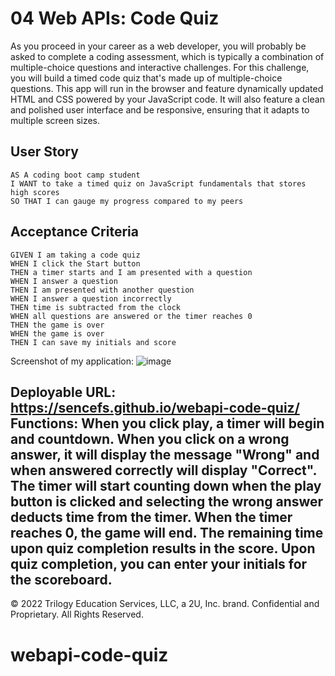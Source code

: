 # 04 Web APIs: Code Quiz

As you proceed in your career as a web developer, you will probably be asked to complete a coding assessment, which is typically a combination of multiple-choice questions and interactive challenges. For this challenge, you will build a timed code quiz that's made up of multiple-choice questions. This app will run in the browser and feature dynamically updated HTML and CSS powered by your JavaScript code. It will also feature a clean and polished user interface and be responsive, ensuring that it adapts to multiple screen sizes.

## User Story

```
AS A coding boot camp student
I WANT to take a timed quiz on JavaScript fundamentals that stores high scores
SO THAT I can gauge my progress compared to my peers
```

## Acceptance Criteria

```
GIVEN I am taking a code quiz
WHEN I click the Start button
THEN a timer starts and I am presented with a question
WHEN I answer a question
THEN I am presented with another question
WHEN I answer a question incorrectly
THEN time is subtracted from the clock
WHEN all questions are answered or the timer reaches 0
THEN the game is over
WHEN the game is over
THEN I can save my initials and score
```
Screenshot of my application: ![image](https://user-images.githubusercontent.com/100245563/171622070-1cf3627c-1f07-4bba-848a-0f414a501c26.png)

Deployable URL:  https://sencefs.github.io/webapi-code-quiz/
Functions:
When you click play, a timer will begin and countdown.
When you click on a wrong answer, it will display the message "Wrong" and when answered correctly will display "Correct".
The timer will start counting down when the play button is clicked and selecting the wrong answer deducts time from the timer.
When the timer reaches 0, the game will end. The remaining time upon quiz completion results in the score.
Upon quiz completion, you can enter your initials for the scoreboard.
---
© 2022 Trilogy Education Services, LLC, a 2U, Inc. brand. Confidential and Proprietary. All Rights Reserved.
# webapi-code-quiz
